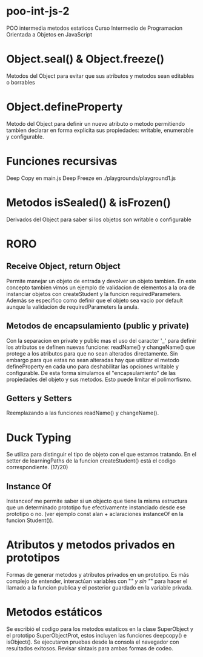 # poo-int-js-2
POO intermedia metodos estaticos
Curso Intermedio de Programacion Orientada a Objetos en JavaScript

# Object.seal() & Object.freeze()
Metodos del Object para evitar que sus atributos y metodos sean editables o borrables

# Object.defineProperty
Metodo del Object para definir un nuevo atributo o metodo permitiendo tambien declarar en forma explicita sus propiedades: writable, enumerable y configurable.

# Funciones recursivas
Deep Copy en main.js
Deep Freeze en ./playgrounds/playground1.js


# Metodos isSealed() & isFrozen()
Derivados del Object para saber si los objetos son writable o configurable

# RORO
## Receive Object, return Object
Permite manejar un objeto de entrada y devolver un objeto tambien. En este concepto tambien vimos un ejemplo de validacion de elementos a la ora de instanciar objetos con createStudent y la funcion requiredParameters. Además se especifico como definir que el objeto sea vacio por default aunque la validacion de requiredParameters la anula.

## Metodos de encapsulamiento (public y private)
Con la separacion en private y public mas el uso del caracter '_' para definir los atributos se definen nuevas funcione: readName() y changeName() que protege a los atributos para que no sean alterados directamente. Sin embargo para que estas no sean alteradas hay que utilizar el metodo defineProperty en cada uno para deshabilitar las opciones writable y configurable. De esta forma simulamos el "encapsulamiento" de las propiedades del objeto y sus metodos. Esto puede limitar el polimorfismo.

## Getters y Setters
Reemplazando a las funciones readName() y changeName().

# Duck Typing
Se utiliza para distinguir el tipo de objeto con el que estamos tratando.
En el setter de learningPaths de la funcion createStudent() está el codigo correspondiente. (17/20)

## Instance Of
Instanceof me permite saber si un objecto que tiene la misma estructura que un determinado prototipo fue efectivamente instanciado desde ese prototipo o no. (ver ejemplo const alan + aclaraciones instanceOf en la funcion Student()).

# Atributos y metodos privados en prototipos
Formas de generar metodos y atributos privados en un prototipo. Es más complejo de entender, interactúan variables con "_" y sin "_" para hacer el llamado a la funcion publica y el posterior guardado en la variable privada.

# Metodos estáticos
Se escribió el codigo para los metodos estaticos en la clase SuperObject y el prototipo SuperObjectProt, estos incluyen las funciones deepcopy() e isObject(). Se ejecutaron pruebas desde la consola el navegador con resultados exitosos. Revisar sintaxis para ambas formas de codeo.
